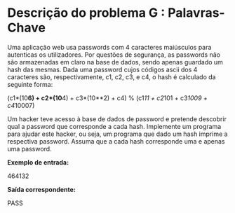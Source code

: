 # Descrição do problema G : Palavras-Chave

Uma aplicação web usa passwords com 4 caracteres maiúsculos para autenticas os utilizadores. Por questões de segurança, as passwords não são armazenadas em claro na base de dados, sendo apenas guardado um hash das mesmas. Dada uma password cujos códigos ascii dos 4 caracteres são, respectivamente, c1, c2, c3, e c4, o hash é calculado da seguinte forma:

(c1*(10**6) + c2*(10**4) + c3*(10**2) + c4) % (c1*11 + c2*101 + c3*1009 + c4*10007)  

Um hacker teve acesso à base de dados de password e pretende descobrir qual a password que corresponde a cada hash. Implemente um programa para ajudar este hacker, ou seja, um programa que dado um hash imprime a respectiva password. Assuma que a cada hash corresponde uma e apenas uma 
password.

**Exemplo de entrada:**  

464132

**Saída correspondente:**

PASS
